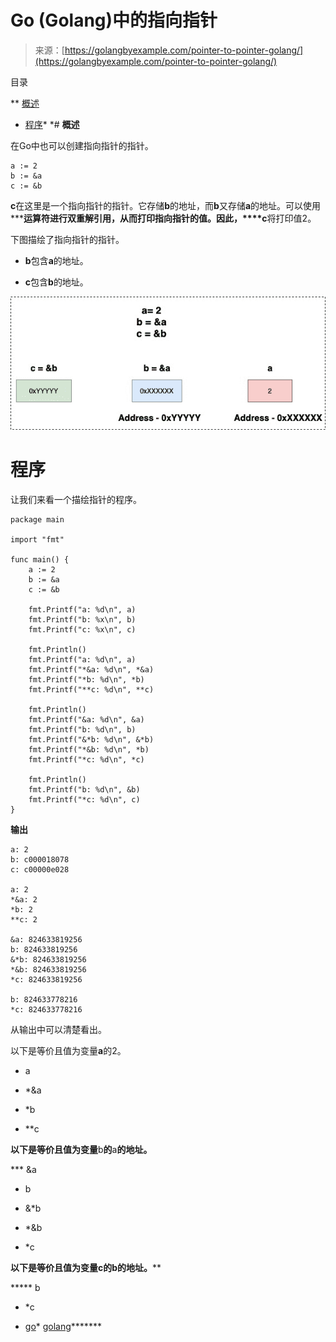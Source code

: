 <!--yml

分类：未分类

日期：2024-10-13 06:28:51

-->

# Go (Golang)中的指向指针

> 来源：[https://golangbyexample.com/pointer-to-pointer-golang/](https://golangbyexample.com/pointer-to-pointer-golang/)

目录

**   [概述](#Overview "Overview")

+   [程序](#Program "Program")*  *# **概述**

在Go中也可以创建指向指针的指针。

```
a := 2
b := &a
c := &b
```

**c**在这里是一个指向指针的指针。它存储**b**的地址，而**b**又存储**a**的地址。可以使用*****运算符进行双重解引用，从而打印指向指针的值。因此，****c**将打印值2。

下图描绘了指向指针的指针。

+   **b**包含**a**的地址。

+   **c**包含**b**的地址。

![](img/648843d5f7bbd0caf2d036d24bddb2bd.png)

# **程序**

让我们来看一个描绘指针的程序。

```
package main

import "fmt"

func main() {
	a := 2
	b := &a
	c := &b

	fmt.Printf("a: %d\n", a)
	fmt.Printf("b: %x\n", b)
	fmt.Printf("c: %x\n", c)

	fmt.Println()
	fmt.Printf("a: %d\n", a)
	fmt.Printf("*&a: %d\n", *&a)
	fmt.Printf("*b: %d\n", *b)
	fmt.Printf("**c: %d\n", **c)

	fmt.Println()
	fmt.Printf("&a: %d\n", &a)
	fmt.Printf("b: %d\n", b)
	fmt.Printf("&*b: %d\n", &*b)
	fmt.Printf("*&b: %d\n", *b)
	fmt.Printf("*c: %d\n", *c)

	fmt.Println()
	fmt.Printf("b: %d\n", &b)
	fmt.Printf("*c: %d\n", c)
}
```

**输出**

```
a: 2
b: c000018078
c: c00000e028

a: 2
*&a: 2
*b: 2
**c: 2

&a: 824633819256
b: 824633819256
&*b: 824633819256
*&b: 824633819256
*c: 824633819256

b: 824633778216
*c: 824633778216
```

从输出中可以清楚看出。

以下是等价且值为变量**a**的2。

+   a

+   *&a

+   *b

+   **c

**以下是等价且值为变量**b**的**a**的地址。**

***   &a

+   b

+   &*b

+   *&b

+   *c

****以下是等价且值为变量**c**的**b**的地址。******

*****   b

+   *c

+   [go](https://golangbyexample.com/tag/go/)*   [golang](https://golangbyexample.com/tag/golang/)*******
